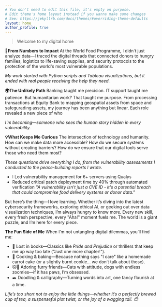 ```yaml
---
# You don't need to edit this file, it's empty on purpose.
# Edit theme's home layout instead if you wanna make some changes
# See: https://jekyllrb.com/docs/themes/#overriding-theme-defaults
layout: home
author_profile: true
---
```


> Welcome to my digital home

**🎯From Numbers to Impact**
At the World Food Programme, I didn't just analyze data—I traced the digital threads that connected donors to hungry families, logistics to life-saving supplies, and security protocols to the protection of the world's most vulnerable populations.

*My work started with Python scripts and Tableau visualizations, but it ended with real people receiving the help they need.*

**🌍The Unlikely Path**
Banking taught me precision. IT support taught me patience. But humanitarian work? That taught me purpose.
From processing transactions at Equity Bank to mapping geospatial assets from space and safegurading assets, my journey has been anything but linear. Each role revealed a new piece of who 

*I'm becoming—someone who sees the human story hidden in every vulnerability.*

**💡What Keeps Me Curious**
The intersection of technology and humanity. How can we make data more accessible? How do we secure systems without creating barriers? How do we ensure that our digital tools serve those who need them most?

*These questions drive everything I do, from the vulnerability assessments I conducted to the peace-building reports I wrote.*
- I Led vulnerability management for 6+ servers using Qualys
- Reduced critical patch deployment time by 40% through automated verification
*"A vulnerability isn't just a CVE ID - it's a potential breach that could compromise food delivery systems or donor data."*

But here’s the thing—I love learning. Whether it’s diving into the latest cybersecurity frameworks, exploring ethical AI, or geeking out over data visualization techniques, I’m always hungry to know more. Every new skill, every fresh perspective, every "Aha!" moment fuels me. The world is a giant puzzle, and I’m here for every piece.

**The Fun Side of Me**
When I’m not untangling digital dilemmas, you’ll find me:
- 📖 Lost in books—Classics like *Pride and Prejudice* or thrillers that keep me up way too late ("Just one more chapter!").
- 🍳 Cooking & baking—Because nothing says "I care" like a homemade carrot cake (or a slightly burnt cookie… we don’t talk about those).
- 🐱🐶 Adoring furry friends—Cats with attitude, dogs with endless zoomies—if it has paws, I’m obsessed.
- ✒️ Doodling & calligraphy—Turning words into art, one fancy flourish at a time.

*Life’s too short not to enjoy the little things—whether it’s a perfectly brewed cup of tea, a suspenseful plot twist, or the joy of a wagging tail. 😊*
